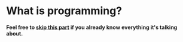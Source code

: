 # What is programming?

**Feel free to [skip this part](#how-to-read-this-tutorial) if you
already know everything it's talking about.**
